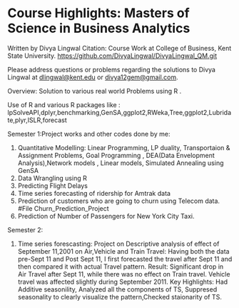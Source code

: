 # Course Highlights: Masters of Science in Business Analytics
Written by Divya Lingwal
Citation: Course Work at College of Business, Kent State University.
https://github.com/DivyaLingwal/DivyaLingwal_QM.git

Please address questions or problems regarding the solutions to Divya Lingwal at dlingwal@kent.edu or divya12gem@gmail.com.

Overview: Solution to various real world Problems using R .

Use of R and various R packages like : lpSolveAPI,dplyr,benchmarking,GenSA,ggplot2,RWeka,Tree,ggplot2,Lubridate,plyr,ISLR,forecast

Semester 1:Project works and other codes done by me:
1. Quantitative Modelling: Linear Programming, LP duality, Transportaion & Assignment Problems, Goal Programming , DEA(Data Envelopment Analysis),Network models , Linear models, Simulated Annealing using GenSA 
2. Data Wrangling using R
3. Predicting Flight Delays
4. Time series forecasting of ridership for Amtrak data 
3. Prediction of customers who are going to churn using Telecom data. #File Churn_Prediction_Project
4. Prediction of Number of Passengers for New York City Taxi.

Semester 2: 
1. Time series forescasting: Project on Descriptive analysis of effect of September 11,2001 on Air,Vehicle and Train Travel: Having both the data pre-Sept 11 and Post Sept 11, I first forecasted the travel after Sept 11 and then compared it with actual Travel pattern.
Result: Significant drop in Air Travel after Sept 11, while there was no effect on Train travel. Vehicle travel was affected slightly during September 2011. 
Key Highlights: Had Additive seasonility, Analyzed all the components of TS, Suppresed seasonality to clearly visualize the pattern,Checked staionarity of TS.


